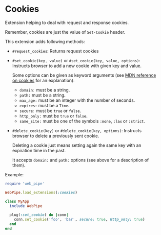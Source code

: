 # Cookies

Extension helping to deal with request and response cookies.

Remember, cookies are just the value of `Set-Cookie` header.

This extension adds following methods:

- `#request_cookies`: Returns request cookies

- `#set_cookie(key, value)` or `#set_cookie(key, value, options)`: Instructs
  browser to add a new cookie with given key and value.
  
  Some options can be given as keyword arguments (see [MDN reference on
  cookies](https://developer.mozilla.org/en-US/docs/Web/HTTP/Cookies) for an
  explanation):

  - `domain:` must be a string.
  - `path:` must be a string.
  - `max_age:` must be an integer with the number of seconds.
  - `expires:` must be a `Time`.
  - `secure:` must be `true` or `false`.
  - `http_only:` must be `true` or `false`.
  - `same_site:` must be one of the symbols `:none`, `:lax` or `:strict`.

- `#delete_cookie(key)` or `#delete_cookie(key, options)`: Instructs browser to
  delete a previously sent cookie.
  
  Deleting a cookie just means setting again the same key with an expiration
  time in the past.
  
  It accepts `domain:` and `path:` options (see above for a description of
  them).

Example:
  
```ruby
require 'web_pipe'

WebPipe.load_extensions(:cookies)

class MyApp
  include WebPipe
  
  plug(:set_cookie) do |conn|
    conn.set_cookie('foo', 'bar', secure: true, http_only: true)
  end
end
```
